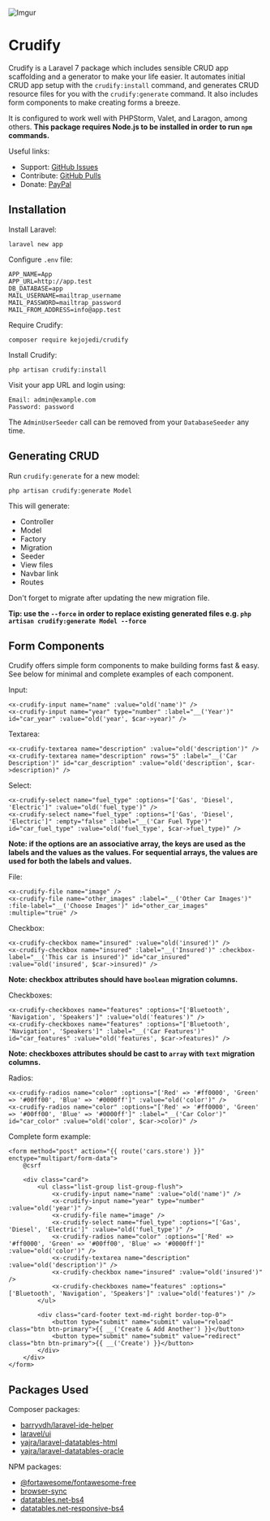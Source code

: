 ![Imgur](https://i.imgur.com/0LaKZQK.png)

# Crudify

Crudify is a Laravel 7 package which includes sensible CRUD app scaffolding and a generator to make your life easier. It automates initial CRUD app setup with the `crudify:install` command, and generates CRUD resource files for you with the `crudify:generate` command. It also includes form components to make creating forms a breeze.

It is configured to work well with PHPStorm, Valet, and Laragon, among others. **This package requires Node.js to be installed in order to run `npm` commands.**

Useful links:

- Support: [GitHub Issues](https://github.com/kejojedi/crudify/issues)
- Contribute: [GitHub Pulls](https://github.com/kejojedi/crudify/pulls)
- Donate: [PayPal](https://www.paypal.com/paypalme2/kjjdion)

## Installation

Install Laravel:

    laravel new app
    
Configure `.env` file:

    APP_NAME=App
    APP_URL=http://app.test
    DB_DATABASE=app
    MAIL_USERNAME=mailtrap_username
    MAIL_PASSWORD=mailtrap_password
    MAIL_FROM_ADDRESS=info@app.test

Require Crudify:

    composer require kejojedi/crudify
    
Install Crudify:

    php artisan crudify:install

Visit your app URL and login using:

    Email: admin@example.com
    Password: password

The `AdminUserSeeder` call can be removed from your `DatabaseSeeder` any time.

## Generating CRUD

Run `crudify:generate` for a new model:

    php artisan crudify:generate Model
    
This will generate:

- Controller
- Model
- Factory
- Migration
- Seeder
- View files
- Navbar link
- Routes

Don't forget to migrate after updating the new migration file.

**Tip: use the `--force` in order to replace existing generated files e.g. `php artisan crudify:generate Model --force`**

## Form Components

Crudify offers simple form components to make building forms fast & easy. See below for minimal and complete examples of each component.

Input:

    <x-crudify-input name="name" :value="old('name')" />
    <x-crudify-input name="year" type="number" :label="__('Year')" id="car_year" :value="old('year', $car->year)" />

Textarea:

    <x-crudify-textarea name="description" :value="old('description')" />
    <x-crudify-textarea name="description" rows="5" :label="__('Car Description')" id="car_description" :value="old('description', $car->description)" />
    
Select:

    <x-crudify-select name="fuel_type" :options="['Gas', 'Diesel', 'Electric']" :value="old('fuel_type')" />
    <x-crudify-select name="fuel_type" :options="['Gas', 'Diesel', 'Electric']" :empty="false" :label="__('Car Fuel Type')" id="car_fuel_type" :value="old('fuel_type', $car->fuel_type)" />

**Note: if the options are an associative array, the keys are used as the labels and the values as the values. For sequential arrays, the values are used for both the labels and values.**

File:

    <x-crudify-file name="image" />
    <x-crudify-file name="other_images" :label="__('Other Car Images')" :file-label="__('Choose Images')" id="other_car_images" :multiple="true" />

Checkbox:

    <x-crudify-checkbox name="insured" :value="old('insured')" />
    <x-crudify-checkbox name="insured" :label="__('Insured')" :checkbox-label="__('This car is insured')" id="car_insured" :value="old('insured', $car->insured)" />

**Note: checkbox attributes should have `boolean` migration columns.**

Checkboxes:

    <x-crudify-checkboxes name="features" :options="['Bluetooth', 'Navigation', 'Speakers']" :value="old('features')" />
    <x-crudify-checkboxes name="features" :options="['Bluetooth', 'Navigation', 'Speakers']" :label="__('Car Features')" id="car_features" :value="old('features', $car->features)" />

**Note: checkboxes attributes should be cast to `array` with `text` migration columns.**

Radios:

    <x-crudify-radios name="color" :options="['Red' => '#ff0000', 'Green' => '#00ff00', 'Blue' => '#0000ff']" :value="old('color')" />
    <x-crudify-radios name="color" :options="['Red' => '#ff0000', 'Green' => '#00ff00', 'Blue' => '#0000ff']" :label="__('Car Color')" id="car_color" :value="old('color', $car->color)" />
    
Complete form example:

    <form method="post" action="{{ route('cars.store') }}" enctype="multipart/form-data">
        @csrf

        <div class="card">
            <ul class="list-group list-group-flush">
                <x-crudify-input name="name" :value="old('name')" />
                <x-crudify-input name="year" type="number" :value="old('year')" />
                <x-crudify-file name="image" />
                <x-crudify-select name="fuel_type" :options="['Gas', 'Diesel', 'Electric']" :value="old('fuel_type')" />
                <x-crudify-radios name="color" :options="['Red' => '#ff0000', 'Green' => '#00ff00', 'Blue' => '#0000ff']" :value="old('color')" />
                <x-crudify-textarea name="description" :value="old('description')" />
                <x-crudify-checkbox name="insured" :value="old('insured')" />
                <x-crudify-checkboxes name="features" :options="['Bluetooth', 'Navigation', 'Speakers']" :value="old('features')" />
            </ul>

            <div class="card-footer text-md-right border-top-0">
                <button type="submit" name="submit" value="reload" class="btn btn-primary">{{ __('Create & Add Another') }}</button>
                <button type="submit" name="submit" value="redirect" class="btn btn-primary">{{ __('Create') }}</button>
            </div>
        </div>
    </form>

## Packages Used

Composer packages:

- [barryvdh/laravel-ide-helper](https://github.com/barryvdh/laravel-ide-helper)
- [laravel/ui](https://github.com/laravel/ui)
- [yajra/laravel-datatables-html](https://github.com/yajra/laravel-datatables-html)
- [yajra/laravel-datatables-oracle](https://github.com/yajra/laravel-datatables)

NPM packages:

- [@fortawesome/fontawesome-free](https://www.npmjs.com/package/@fortawesome/fontawesome-free)
- [browser-sync](https://www.npmjs.com/package/browser-sync)
- [datatables.net-bs4](https://www.npmjs.com/package/datatables.net-bs4)
- [datatables.net-responsive-bs4](https://www.npmjs.com/package/datatables.net-responsive-bs4)
